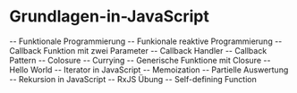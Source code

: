 # Grundlagen-in-JavaScript
-- Funktionale Programmierung
-- Funkionale reaktive Programmierung 
-- Callback Funktion mit zwei Parameter
-- Callback Handler
-- Callback Pattern
-- Colosure
-- Currying
-- Generische Funktione mit Closure
-- Hello World
-- Iterator in JavaScript
-- Memoization
-- Partielle Auswertung
-- Rekursion in JavaScript
-- RxJS Übung
-- Self-defining Function
